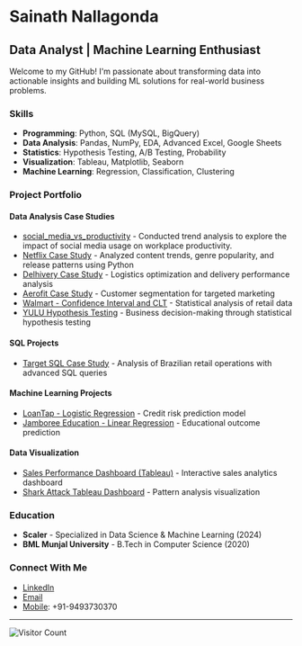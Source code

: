 # Sainath Nallagonda

## Data Analyst | Machine Learning Enthusiast

Welcome to my GitHub! I'm passionate about transforming data into actionable insights and building ML solutions for real-world business problems.

###  Skills
- **Programming**: Python, SQL (MySQL, BigQuery)
- **Data Analysis**: Pandas, NumPy, EDA, Advanced Excel, Google Sheets
- **Statistics**: Hypothesis Testing, A/B Testing, Probability
- **Visualization**: Tableau, Matplotlib, Seaborn
- **Machine Learning**: Regression, Classification, Clustering

###  Project Portfolio

####  Data Analysis Case Studies
- [social_media_vs_productivity](https://github.com/sainathnallagonda/social_media_vs_productivity) - Conducted trend analysis to explore the impact of social media usage on workplace productivity.
- [Netflix Case Study](https://github.com/sainathnallagonda/Netflix_Case_Study-) - Analyzed content trends, genre popularity, and release patterns using Python
- [Delhivery Case Study](https://github.com/sainathnallagonda/Delhivery_Case_study) - Logistics optimization and delivery performance analysis
- [Aerofit Case Study](https://github.com/sainathnallagonda/Aerofit-Case-Study) - Customer segmentation for targeted marketing
- [Walmart - Confidence Interval and CLT](https://github.com/sainathnallagonda/Walmart---Confidence-Interval-and-CLT) - Statistical analysis of retail data
- [YULU Hypothesis Testing](https://github.com/sainathnallagonda/YULU-Hypothesis-Testing) - Business decision-making through statistical hypothesis testing

####  SQL Projects
- [Target SQL Case Study](https://github.com/sainathnallagonda/Target_SQL_Case_Study) - Analysis of Brazilian retail operations with advanced SQL queries

####  Machine Learning Projects
- [LoanTap - Logistic Regression](https://github.com/sainathnallagonda/LoanTap-Logistic-Regression) - Credit risk prediction model
- [Jamboree Education - Linear Regression](https://github.com/sainathnallagonda/Jamboree-Education---Linear-Regression) - Educational outcome prediction

#### Data Visualization
- [Sales Performance Dashboard (Tableau)](https://github.com/sainathnallagonda/Sales-Performance-Dashboard-Tableau-) - Interactive sales analytics dashboard
- [Shark Attack Tableau Dashboard](https://github.com/sainathnallagonda/shark_attack_tableau_dashboard) - Pattern analysis visualization

###  Education
- **Scaler** - Specialized in Data Science & Machine Learning (2024)
- **BML Munjal University** - B.Tech in Computer Science (2020)

### Connect With Me
- [LinkedIn](https://www.linkedin.com/in/sainath-nallagonda/)
- [Email](nallagondasainath@gmail.com)
- [Mobile](tel:+919493730370): +91-9493730370

---
![Visitor Count](https://shields.io/badge/dynamic/json?url=https://api.github.com/repos/sainathnallagonda/sainathnallagonda&query=$.stargazers_count&suffix=visitors)
